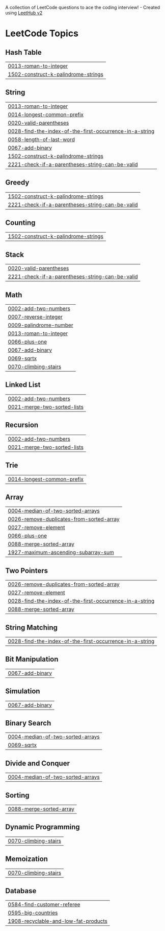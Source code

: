 A collection of LeetCode questions to ace the coding interview! - Created using [LeetHub v2](https://github.com/arunbhardwaj/LeetHub-2.0)
<!---LeetCode Topics Start-->
# LeetCode Topics
## Hash Table
|  |
| ------- |
| [0013-roman-to-integer](https://github.com/neerrajja/Leet-Code/tree/master/0013-roman-to-integer) |
| [1502-construct-k-palindrome-strings](https://github.com/neerrajja/Leet-Code/tree/master/1502-construct-k-palindrome-strings) |
## String
|  |
| ------- |
| [0013-roman-to-integer](https://github.com/neerrajja/Leet-Code/tree/master/0013-roman-to-integer) |
| [0014-longest-common-prefix](https://github.com/neerrajja/Leet-Code/tree/master/0014-longest-common-prefix) |
| [0020-valid-parentheses](https://github.com/neerrajja/Leet-Code/tree/master/0020-valid-parentheses) |
| [0028-find-the-index-of-the-first-occurrence-in-a-string](https://github.com/neerrajja/Leet-Code/tree/master/0028-find-the-index-of-the-first-occurrence-in-a-string) |
| [0058-length-of-last-word](https://github.com/neerrajja/Leet-Code/tree/master/0058-length-of-last-word) |
| [0067-add-binary](https://github.com/neerrajja/Leet-Code/tree/master/0067-add-binary) |
| [1502-construct-k-palindrome-strings](https://github.com/neerrajja/Leet-Code/tree/master/1502-construct-k-palindrome-strings) |
| [2221-check-if-a-parentheses-string-can-be-valid](https://github.com/neerrajja/Leet-Code/tree/master/2221-check-if-a-parentheses-string-can-be-valid) |
## Greedy
|  |
| ------- |
| [1502-construct-k-palindrome-strings](https://github.com/neerrajja/Leet-Code/tree/master/1502-construct-k-palindrome-strings) |
| [2221-check-if-a-parentheses-string-can-be-valid](https://github.com/neerrajja/Leet-Code/tree/master/2221-check-if-a-parentheses-string-can-be-valid) |
## Counting
|  |
| ------- |
| [1502-construct-k-palindrome-strings](https://github.com/neerrajja/Leet-Code/tree/master/1502-construct-k-palindrome-strings) |
## Stack
|  |
| ------- |
| [0020-valid-parentheses](https://github.com/neerrajja/Leet-Code/tree/master/0020-valid-parentheses) |
| [2221-check-if-a-parentheses-string-can-be-valid](https://github.com/neerrajja/Leet-Code/tree/master/2221-check-if-a-parentheses-string-can-be-valid) |
## Math
|  |
| ------- |
| [0002-add-two-numbers](https://github.com/neerrajja/Leet-Code/tree/master/0002-add-two-numbers) |
| [0007-reverse-integer](https://github.com/neerrajja/Leet-Code/tree/master/0007-reverse-integer) |
| [0009-palindrome-number](https://github.com/neerrajja/Leet-Code/tree/master/0009-palindrome-number) |
| [0013-roman-to-integer](https://github.com/neerrajja/Leet-Code/tree/master/0013-roman-to-integer) |
| [0066-plus-one](https://github.com/neerrajja/Leet-Code/tree/master/0066-plus-one) |
| [0067-add-binary](https://github.com/neerrajja/Leet-Code/tree/master/0067-add-binary) |
| [0069-sqrtx](https://github.com/neerrajja/Leet-Code/tree/master/0069-sqrtx) |
| [0070-climbing-stairs](https://github.com/neerrajja/Leet-Code/tree/master/0070-climbing-stairs) |
## Linked List
|  |
| ------- |
| [0002-add-two-numbers](https://github.com/neerrajja/Leet-Code/tree/master/0002-add-two-numbers) |
| [0021-merge-two-sorted-lists](https://github.com/neerrajja/Leet-Code/tree/master/0021-merge-two-sorted-lists) |
## Recursion
|  |
| ------- |
| [0002-add-two-numbers](https://github.com/neerrajja/Leet-Code/tree/master/0002-add-two-numbers) |
| [0021-merge-two-sorted-lists](https://github.com/neerrajja/Leet-Code/tree/master/0021-merge-two-sorted-lists) |
## Trie
|  |
| ------- |
| [0014-longest-common-prefix](https://github.com/neerrajja/Leet-Code/tree/master/0014-longest-common-prefix) |
## Array
|  |
| ------- |
| [0004-median-of-two-sorted-arrays](https://github.com/neerrajja/Leet-Code/tree/master/0004-median-of-two-sorted-arrays) |
| [0026-remove-duplicates-from-sorted-array](https://github.com/neerrajja/Leet-Code/tree/master/0026-remove-duplicates-from-sorted-array) |
| [0027-remove-element](https://github.com/neerrajja/Leet-Code/tree/master/0027-remove-element) |
| [0066-plus-one](https://github.com/neerrajja/Leet-Code/tree/master/0066-plus-one) |
| [0088-merge-sorted-array](https://github.com/neerrajja/Leet-Code/tree/master/0088-merge-sorted-array) |
| [1927-maximum-ascending-subarray-sum](https://github.com/neerrajja/Leet-Code/tree/master/1927-maximum-ascending-subarray-sum) |
## Two Pointers
|  |
| ------- |
| [0026-remove-duplicates-from-sorted-array](https://github.com/neerrajja/Leet-Code/tree/master/0026-remove-duplicates-from-sorted-array) |
| [0027-remove-element](https://github.com/neerrajja/Leet-Code/tree/master/0027-remove-element) |
| [0028-find-the-index-of-the-first-occurrence-in-a-string](https://github.com/neerrajja/Leet-Code/tree/master/0028-find-the-index-of-the-first-occurrence-in-a-string) |
| [0088-merge-sorted-array](https://github.com/neerrajja/Leet-Code/tree/master/0088-merge-sorted-array) |
## String Matching
|  |
| ------- |
| [0028-find-the-index-of-the-first-occurrence-in-a-string](https://github.com/neerrajja/Leet-Code/tree/master/0028-find-the-index-of-the-first-occurrence-in-a-string) |
## Bit Manipulation
|  |
| ------- |
| [0067-add-binary](https://github.com/neerrajja/Leet-Code/tree/master/0067-add-binary) |
## Simulation
|  |
| ------- |
| [0067-add-binary](https://github.com/neerrajja/Leet-Code/tree/master/0067-add-binary) |
## Binary Search
|  |
| ------- |
| [0004-median-of-two-sorted-arrays](https://github.com/neerrajja/Leet-Code/tree/master/0004-median-of-two-sorted-arrays) |
| [0069-sqrtx](https://github.com/neerrajja/Leet-Code/tree/master/0069-sqrtx) |
## Divide and Conquer
|  |
| ------- |
| [0004-median-of-two-sorted-arrays](https://github.com/neerrajja/Leet-Code/tree/master/0004-median-of-two-sorted-arrays) |
## Sorting
|  |
| ------- |
| [0088-merge-sorted-array](https://github.com/neerrajja/Leet-Code/tree/master/0088-merge-sorted-array) |
## Dynamic Programming
|  |
| ------- |
| [0070-climbing-stairs](https://github.com/neerrajja/Leet-Code/tree/master/0070-climbing-stairs) |
## Memoization
|  |
| ------- |
| [0070-climbing-stairs](https://github.com/neerrajja/Leet-Code/tree/master/0070-climbing-stairs) |
## Database
|  |
| ------- |
| [0584-find-customer-referee](https://github.com/neerrajja/Leet-Code/tree/master/0584-find-customer-referee) |
| [0595-big-countries](https://github.com/neerrajja/Leet-Code/tree/master/0595-big-countries) |
| [1908-recyclable-and-low-fat-products](https://github.com/neerrajja/Leet-Code/tree/master/1908-recyclable-and-low-fat-products) |
<!---LeetCode Topics End-->